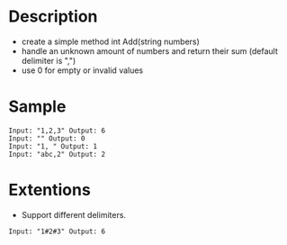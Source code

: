 # Description

* create a simple method int Add(string numbers)
* handle an unknown amount of numbers and return their sum (default delimiter is ",")
* use 0 for empty or invalid values

# Sample
```
Input: "1,2,3" Output: 6
Input: "" Output: 0
Input: "1, " Output: 1
Input: "abc,2" Output: 2
```

# Extentions

* Support different delimiters.
```
Input: "1#2#3" Output: 6
```